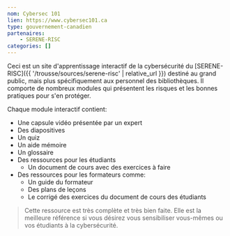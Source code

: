```yaml
---
nom: Cybersec 101
lien: https://www.cybersec101.ca
type: gouvernement-canadien
partenaires:
    - SERENE-RISC
categories: []
---
```

Ceci est un site d'apprentissage interactif de la cybersécurité du [SERENE-RISC]({{ '/trousse/sources/serene-risc' | relative_url }}) destiné au grand public, mais plus spécifiquement aux personnel des bibliothèques. Il comporte de nombreux modules qui présentent les risques et les bonnes pratiques pour s'en protéger.  

Chaque module interactif contient:
* Une capsule vidéo présentée par un expert
* Des diapositives
* Un quiz
* Un aide mémoire
* Un glossaire
* Des ressources pour les étudiants
    * Un document de cours avec des exercices à faire
* Des ressources pour les formateurs comme:
    * Un guide du formateur
    * Des plans de leçons
    * Le corrigé des exercices du document de cours des étudiants

> Cette ressource est très complète et très bien faite. Elle est la meilleure référence si vous désirez vous sensibiliser vous-mêmes ou vos étudiants à la cybersécurité.
